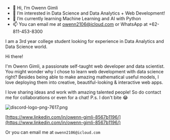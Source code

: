 - 👋 Hi, I’m Owenn Gimli
- 👀 I’m interested in Data Science and Data Analytics + Web Development!
- 🌱 I’m currently learning Machine Learning and AI with Python
- 📫 You can email me at owenn2106@icloud.com or WhatsApp at +62-811-453-8300

I am a 3rd year college student looking for experience in Data Analytics and Data Science world.

Hi there!

I'm Owenn Gimli, a passionate self-taught web developer and data scientist. You might wonder why I chose to learn web development with data science right? Besides being able to make amazing mathematical useful models, I love deploying them into creative, beautiful-looking & interactive web apps.

I love sharing ideas and work with amazing talented people! So do contact me for collaborations or even for a chat! P.s. I don't bite 😂

![discord-logo-png-7617.png](Github%20Profile%20MD%2024965e34e8754bc29aedb5eb45684d9e/discord-logo-png-7617.png)

[https://www.linkedin.com/in/owenn-gimli-8567b1196/](https://www.linkedin.com/in/owenn-gimli-8567b1196/)

Or you can email me at `owenn2106@icloud.com`
